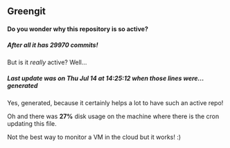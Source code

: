## Greengit

#### Do you wonder why this repository is so active?

##### After all it has 29970 commits!

But is it *really* active? Well...

##### Last update was on Thu Jul 14 at 14:25:12 when those lines were... generated

Yes, generated, because it certainly helps a lot to have such an active repo!

Oh and there was **27%** disk usage on the machine
where there is the cron updating this file.

Not the best way to monitor a VM in the cloud but it works! :)
